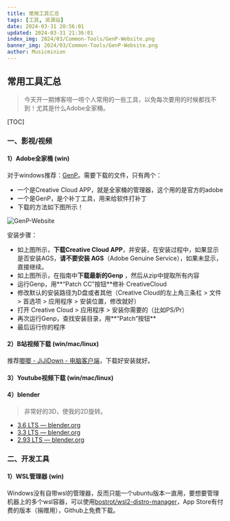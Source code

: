```yaml
---
title: 常用工具汇总
tags: [工具, 资源站]
date: 2024-03-31 20:56:01
updated: 2024-03-31 21:36:01
index_img: 2024/03/Common-Tools/GenP-Website.png
banner_img: 2024/03/Common-Tools/GenP-Website.png
author: Musicminion
---
```


## 常用工具汇总

> 今天开一期博客唠一唠个人常用的一些工具，以免每次要用的时候都找不到！尤其是什么Adobe全家桶。

[TOC]

### 一、影视/视频

#### 1）Adobe全家桶 (win)

对于windows推荐：[GenP](https://www.reddit.com/r/GenP/)。需要下载的文件，只有两个：

- 一个是Creative Cloud APP，就是全家桶的管理器，这个用的是官方的adobe
- 一个是GenP，是个补丁工具，用来给软件打补丁
- 下载的方法如下图所示！

![GenP-Website](./GenP-Website.png)

安装步骤：

- 如上图所示，**下载Creative Cloud APP**，并安装，在安装过程中，如果显示是否安装AGS，**请不要安装 AGS**（Adobe Genuine Service），如果未显示，直接继续。
- 如上图所示，在指南中**下载最新的Genp** ，然后从zip中提取所有内容
- 运行Genp，用**“Patch CC”按钮**修补 CreativeCloud
- 修改默认的安装路径为D盘或者其他（Creative Cloud的左上角三条杠 > 文件 > 首选项 > 应用程序 > 安装位置，修改就好）
- 打开 Creative Cloud > 应用程序 > 安装你需要的（比如PS/Pr）
- 再次运行Genp，查找安装目录，用**“Patch”按钮**
- 最后运行你的程序

#### 2）B站视频下载 (win/mac/linux)

推荐[唧唧 - JiJiDown - 电脑客户端](http://client.jijidown.com/)，下载好安装就好。

#### 3）Youtube视频下载 (win/mac/linux)

#### 4）blender

> 非常好的3D，使我的2D旋转。

- [3.6 LTS — blender.org](https://www.blender.org/download/releases/3-6/)
- [3.3 LTS — blender.org](https://www.blender.org/download/releases/3-3/)
- [2.93 LTS — blender.org](https://www.blender.org/download/releases/2-93/)

### 二、开发工具

#### 1）WSL管理器 (win)

Windows没有自带wsl的管理器，反而只能一个ubuntu版本一直用，要想要管理机器上的多个wsl容器，可以使用[bostrot/wsl2-distro-manager](https://github.com/bostrot/wsl2-distro-manager)，App Store有付费的版本（捐赠用），Github上免费下载。




